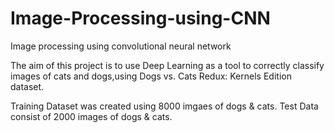 # Image-Processing-using-CNN
Image processing using convolutional neural network

The aim of this project is to use Deep Learning as a tool to correctly classify images of cats and dogs,using Dogs vs. Cats Redux: Kernels Edition dataset.

Training Dataset was created using 8000 imgaes of dogs & cats.
Test Data consist of 2000 images of dogs & cats.
